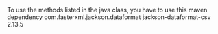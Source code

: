 To use the methods listed in the java class, you have to use this maven dependency
    <dependency>
      <groupId>com.fasterxml.jackson.dataformat</groupId>
      <artifactId>jackson-dataformat-csv</artifactId>
      <version>2.13.5</version>
    </dependency>
